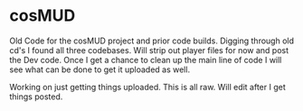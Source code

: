 cosMUD
======

Old Code for the cosMUD project and prior code builds.
Digging through old cd's I found all three codebases. Will strip out player files for now and post the Dev code. 
Once I get a chance to clean up the main line of code I will see what can be done to get it uploaded as well.

Working on just getting things uploaded. This is all raw. Will edit after I get things posted.
